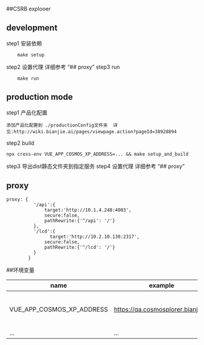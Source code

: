 ##CSRB explooer

## development
step1 安装依赖
```
 	make setup
```
step2 设置代理  详细参考 “## proxy”
step3 run 
```
	make run
```

## production mode
step1 产品化配置
```
添加产品化配置到 ./productionConfig文件夹  详见:http://wiki.bianjie.ai/pages/viewpage.action?pageId=38928894
```

step2 build
```
npx cross-env VUE_APP_COSMOS_XP_ADDRESS=... && make setup_and_build
```
step3 导出dist静态文件夹到指定服务
step4 设置代理  详细参考 “## proxy”
## proxy
```
proxy: {
          '/api':{
              target:'http://10.1.4.248:4003',
              secure:false,
              pathRewrite:{'^/api': '/'}
          },
          '/lcd':{
                target:'http://10.2.10.130:2317',
              secure:false,
              pathRewrite:{'^/lcd': '/'}
          }
        }
```

##环境变量

|  name   | example  |  note  |
|  ----  | ----  |   ----  | 
| VUE_APP_COSMOS_XP_ADDRESS  | https://qa.cosmosplorer.bianjie.ai |  cosmos单链浏览器地址 |
| ...  | ... |  ... |
